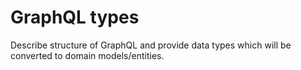 # GraphQL types

Describe structure of GraphQL and provide data types which will be converted to domain models/entities.